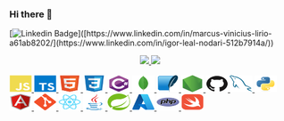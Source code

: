 ### Hi there 👋
[![Linkedin Badge](https://img.shields.io/badge/-Marcus&#8208;Lirio-blue?style=flat-square&logo=Linkedin&logoColor=white&link=[[[https://www.linkedin.com/in/marcus-vinicius-lirio-a61ab8202/](https://www.linkedin.com/in/igor-leal-nodari-512b7914a/)](https://www.linkedin.com/in/igor-leal-nodari-512b7914a/)](https://www.linkedin.com/in/igor-leal-nodari-512b7914a/))]([https://www.linkedin.com/in/marcus-vinicius-lirio-a61ab8202/](https://www.linkedin.com/in/igor-leal-nodari-512b7914a/))

<div align="center">
  <a href="https://github.com/MarcusLirio">
  <img height="180em" src="https://github-readme-stats.vercel.app/api?username=IgorNodari&show_icons=true&theme=dracula&include_all_commits=true&count_private=false"/>
  <img height="180em" src="https://github-readme-stats.vercel.app/api/top-langs/?username=IgorNodari&layout=compact&langs_count=7&theme=dracula"/>
</div>
<div style="display: inline_block"><br>
         <img style="align-items:center;" alt="Rafa-Js" height="30" width="40" src="https://raw.githubusercontent.com/devicons/devicon/master/icons/javascript/javascript-plain.svg">
            <img style="align-items:center;" alt="Rafa-Ts" height="30" width="40" src="https://raw.githubusercontent.com/devicons/devicon/master/icons/typescript/typescript-plain.svg">
            <img style="align-items:center;" alt="Rafa-HTML" height="30" width="40" src="https://raw.githubusercontent.com/devicons/devicon/master/icons/html5/html5-original.svg">
            <img style="align-items:center;" alt="Rafa-CSS" height="30" width="40" src="https://raw.githubusercontent.com/devicons/devicon/master/icons/css3/css3-original.svg">
            <img style="align-items:center;" alt="Rafa-Csharp" height="30" width="40" src="https://raw.githubusercontent.com/devicons/devicon/master/icons/csharp/csharp-original.svg">
            <img style="align-items:center;" alt="Rafa-MongoDb" height="30" width="40" src="https://raw.githubusercontent.com/devicons/devicon/master/icons/mongodb/mongodb-original.svg">
            <img style="align-items:center;" alt="Rafa-SQLite" height="30" width="40" src="https://raw.githubusercontent.com/devicons/devicon/master/icons/sqlite/sqlite-original.svg">
            <img style="align-items:center;" alt="Rafa-Nodejs" height="30" width="40" src="https://raw.githubusercontent.com/devicons/devicon/master/icons/nodejs/nodejs-original.svg">
            <img style="align-items:center;" alt="Rafa-Github" height="30" width="40" src="https://raw.githubusercontent.com/devicons/devicon/master/icons/github/github-original.svg">
            <img style="align-items:center;" alt="Rafa-Github" height="30" width="40" src="https://raw.githubusercontent.com/devicons/devicon/master/icons/mysql/mysql-original.svg">
            <img style="align-items:center;" alt="Rafa-Github" height="30" width="40" src="https://raw.githubusercontent.com/devicons/devicon/master/icons/python/python-original.svg">
            <img style="align-items:center;" alt="Rafa-Github" height="30" width="40" src="https://raw.githubusercontent.com/devicons/devicon/master/icons/angularjs/angularjs-original.svg">
            <img style="align-items:center;" alt="Rafa-Github" height="30" width="40" src="https://raw.githubusercontent.com/devicons/devicon/master/icons/git/git-original.svg">
            <img style="align-items:center;" alt="Rafa-Github" height="30" width="40" src="https://raw.githubusercontent.com/devicons/devicon/master/icons/react/react-original.svg">
  <img style="align-items:center;" alt="Rafa-Github" height="30" width="40" src="https://raw.githubusercontent.com/devicons/devicon/master/icons/java/java-original.svg">
  <img style="align-items:center;" alt="Rafa-Github" height="30" width="40" src="https://raw.githubusercontent.com/devicons/devicon/master/icons/spring/spring-original.svg">
    <img style="align-items:center;" alt="Rafa-Github" height="30" width="40" src="https://raw.githubusercontent.com/devicons/devicon/master/icons/azure/azure-original.svg">
   <img style="align-items:center;" alt="Rafa-Github" height="30" width="40" src="https://raw.githubusercontent.com/devicons/devicon/master/icons/php/php-original.svg">
      <img style="align-items:center;" alt="Rafa-Github" height="30" width="40" src="https://raw.githubusercontent.com/devicons/devicon/master/icons/swift/swift-original.svg">
</div>
